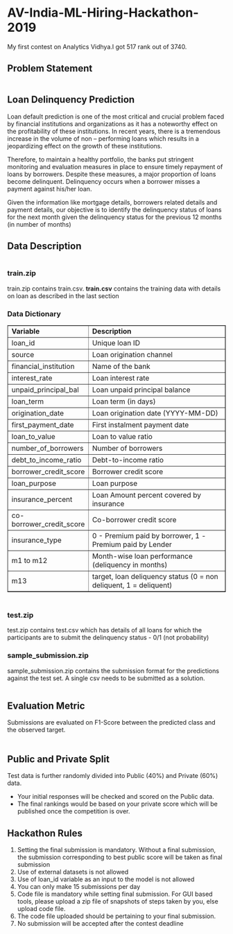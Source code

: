 # AV-India-ML-Hiring-Hackathon-2019
My first contest on Analytics Vidhya.I got 517 rank out of 3740.

<h2 id="problem-statement">Problem Statement</h2>
<div class="page" title="Page 1">
<div class="section">
<div class="layoutArea">
<div class="column">
<h2 id="loan-delinquency-prediction">Loan Delinquency Prediction</h2>
Loan default prediction is one of the most critical and crucial problem faced by financial institutions and organizations as it has a noteworthy effect on the profitability of these institutions. In recent years, there is a tremendous increase in the volume of non &ndash; performing loans which results in a jeopardizing effect on the growth of these institutions.&nbsp;
<p>Therefore, to maintain a healthy portfolio, the banks put stringent monitoring and evaluation measures in place to ensure timely repayment of loans by borrowers. Despite these measures, a major proportion of loans become delinquent. Delinquency occurs when a borrower misses a payment against his/her loan.</p>
<p>Given the information like mortgage details, borrowers related details and payment details, our objective is to identify the delinquency status of loans for the next month given the delinquency status for the previous 12 months (in number of months)</p>
<h2 id="data-description">Data Description</h2>
</div>
</div>
</div>
</div>
<h3 id="trainzip">train.zip</h3>
<p>train.zip contains train.csv.&nbsp;<strong>train.csv</strong>&nbsp;contains the training data with details on loan as described in the last section</p>
<h3 id="data-dictionary">Data Dictionary</h3>
<table dir="ltr" border="1" cellspacing="0" cellpadding="0"><colgroup><col width="100" /><col width="368" /></colgroup>
<tbody>
<tr>
<td data-sheets-value="{&quot;1&quot;:2,&quot;2&quot;:&quot;Variable&quot;}"><strong>Variable</strong></td>
<td data-sheets-value="{&quot;1&quot;:2,&quot;2&quot;:&quot;Description&quot;}"><strong>Description</strong></td>
</tr>
<tr>
<td data-sheets-value="{&quot;1&quot;:2,&quot;2&quot;:&quot;loan_id&quot;}">loan_id</td>
<td data-sheets-value="{&quot;1&quot;:2,&quot;2&quot;:&quot;Unique loan ID&quot;}">Unique loan ID</td>
</tr>
<tr>
<td data-sheets-value="{&quot;1&quot;:2,&quot;2&quot;:&quot;source&quot;}">source</td>
<td data-sheets-value="{&quot;1&quot;:2,&quot;2&quot;:&quot;Loan origination channel&quot;}">Loan origination channel</td>
</tr>
<tr>
<td data-sheets-value="{&quot;1&quot;:2,&quot;2&quot;:&quot;financial_institution&quot;}">financial_institution</td>
<td data-sheets-value="{&quot;1&quot;:2,&quot;2&quot;:&quot;Name of the bank&quot;}">Name of the bank</td>
</tr>
<tr>
<td data-sheets-value="{&quot;1&quot;:2,&quot;2&quot;:&quot;interest_rate&quot;}">interest_rate</td>
<td data-sheets-value="{&quot;1&quot;:2,&quot;2&quot;:&quot;Loan interest rate&quot;}">Loan interest rate</td>
</tr>
<tr>
<td data-sheets-value="{&quot;1&quot;:2,&quot;2&quot;:&quot;unpaid_principal_bal&quot;}">unpaid_principal_bal</td>
<td data-sheets-value="{&quot;1&quot;:2,&quot;2&quot;:&quot;Loan unpaid principal balance&quot;}">Loan unpaid principal balance</td>
</tr>
<tr>
<td data-sheets-value="{&quot;1&quot;:2,&quot;2&quot;:&quot;loan_term&quot;}">loan_term</td>
<td data-sheets-value="{&quot;1&quot;:2,&quot;2&quot;:&quot;Loan term (in days)&quot;}">Loan term (in days)</td>
</tr>
<tr>
<td data-sheets-value="{&quot;1&quot;:2,&quot;2&quot;:&quot;origination_date&quot;}">origination_date</td>
<td data-sheets-value="{&quot;1&quot;:2,&quot;2&quot;:&quot;Loan origination date&quot;}">Loan origination date (YYYY-MM-DD)</td>
</tr>
<tr>
<td data-sheets-value="{&quot;1&quot;:2,&quot;2&quot;:&quot;first_payment_date&quot;}">first_payment_date</td>
<td data-sheets-value="{&quot;1&quot;:2,&quot;2&quot;:&quot;First instalment payment date&quot;}">First instalment payment date</td>
</tr>
<tr>
<td data-sheets-value="{&quot;1&quot;:2,&quot;2&quot;:&quot;loan_to_value&quot;}">loan_to_value</td>
<td data-sheets-value="{&quot;1&quot;:2,&quot;2&quot;:&quot;Loan to value ratio&quot;}">Loan to value ratio</td>
</tr>
<tr>
<td data-sheets-value="{&quot;1&quot;:2,&quot;2&quot;:&quot;number_of_borrowers&quot;}">number_of_borrowers</td>
<td data-sheets-value="{&quot;1&quot;:2,&quot;2&quot;:&quot;Number of borrowers&quot;}">Number of borrowers</td>
</tr>
<tr>
<td data-sheets-value="{&quot;1&quot;:2,&quot;2&quot;:&quot;debt_to_income_ratio&quot;}">debt_to_income_ratio</td>
<td data-sheets-value="{&quot;1&quot;:2,&quot;2&quot;:&quot;Debt-to-income ratio&quot;}">Debt-to-income ratio</td>
</tr>
<tr>
<td data-sheets-value="{&quot;1&quot;:2,&quot;2&quot;:&quot;borrower_credit_score&quot;}">borrower_credit_score</td>
<td data-sheets-value="{&quot;1&quot;:2,&quot;2&quot;:&quot;Borrower credit score&quot;}">Borrower credit score</td>
</tr>
<tr>
<td data-sheets-value="{&quot;1&quot;:2,&quot;2&quot;:&quot;loan_purpose&quot;}">loan_purpose</td>
<td data-sheets-value="{&quot;1&quot;:2,&quot;2&quot;:&quot;Loan purpose&quot;}">Loan purpose</td>
</tr>
<tr>
<td data-sheets-value="{&quot;1&quot;:2,&quot;2&quot;:&quot;insurance_percent&quot;}">insurance_percent</td>
<td data-sheets-value="{&quot;1&quot;:2,&quot;2&quot;:&quot;Mortgage insurance percent&quot;}">Loan Amount percent covered by insurance</td>
</tr>
<tr>
<td data-sheets-value="{&quot;1&quot;:2,&quot;2&quot;:&quot;co-borrower_credit_score&quot;}">co-borrower_credit_score</td>
<td data-sheets-value="{&quot;1&quot;:2,&quot;2&quot;:&quot;Co-borrower credit score&quot;}">Co-borrower credit score</td>
</tr>
<tr>
<td data-sheets-value="{&quot;1&quot;:2,&quot;2&quot;:&quot;insurance_type&quot;}">insurance_type</td>
<td data-sheets-value="{&quot;1&quot;:2,&quot;2&quot;:&quot;Mortgage insurance type&quot;}">0 - Premium paid by borrower, 1 - Premium paid by Lender</td>
</tr>
<tr>
<td data-sheets-value="{&quot;1&quot;:2,&quot;2&quot;:&quot;m1 to m12&quot;}">m1 to m12</td>
<td data-sheets-value="{&quot;1&quot;:2,&quot;2&quot;:&quot;Month-wise loan performance (deliquency in months)&quot;}">Month-wise loan performance (deliquency in months)</td>
</tr>
<tr>
<td data-sheets-value="{&quot;1&quot;:2,&quot;2&quot;:&quot;m13&quot;}">m13</td>
<td data-sheets-value="{&quot;1&quot;:2,&quot;2&quot;:&quot;target, loan deliquency status (0 = non deliquent, 1 = deliquent)&quot;}">target, loan deliquency status (0 = non deliquent, 1 = deliquent)</td>
</tr>
</tbody>
</table>
<h3 id="testzip"><br />test.zip</h3>
<p>test.zip contains test.csv which has details of all loans for which the participants are to submit the delinquency status - 0/1 (not probability)</p>
<h3 id="sample_submissionzip">sample_submission.zip</h3>
<p>sample_submission.zip contains the submission format for the predictions against the test set. A single csv needs to be submitted as a solution.</p>
<div class="page" title="Page 1">
<div class="section">
<div class="layoutArea">
<div class="column">
<h2 id="evaluation-metric">Evaluation Metric</h2>
Submissions are evaluated on F1-Score between the predicted class and the observed target.</div>
<div class="column">&nbsp;</div>
</div>
</div>
</div>
<div class="page" title="Page 2">
<h2 id="public-and-private-split">Public and Private Split</h2>
Test data is further randomly divided into Public (40%) and Private (60%) data.
<ul>
<li>Your initial responses will be checked and scored on the Public data.</li>
<li>The final rankings would be based on your private score which will be published once the competition is over.</li>
</ul>
<h2 id="hackathon-rules">Hackathon Rules</h2>
<ol>
<li>Setting the final submission is mandatory. Without a final submission, the submission corresponding to best public score will be taken as final submission</li>
<li>Use of external datasets is not allowed</li>
<li>Use of loan_id variable as an input to the model is not allowed</li>
<li>You can only make 15 submissions per day</li>
<li>Code file is mandatory while setting&nbsp;final submission. For GUI based tools, please upload a zip file of snapshots of steps taken by you, else upload code file.</li>
<li>The code file uploaded should be pertaining to your final submission.</li>
<li>No submission will be accepted after the contest deadline</li>
</ol>
</div>
<p>&nbsp;</p>

